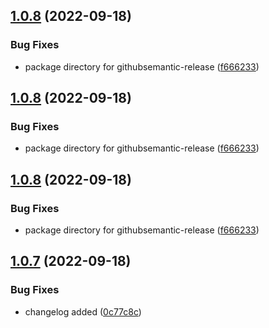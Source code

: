 ## [1.0.8](https://github.com/shubhadip/svelte-otp/compare/v1.0.7...v1.0.8) (2022-09-18)


### Bug Fixes

* package directory for githubsemantic-release ([f666233](https://github.com/shubhadip/svelte-otp/commit/f6662335b79823e9add241157b6ef74b32f1692d))

## [1.0.8](https://github.com/shubhadip/svelte-otp/compare/v1.0.7...v1.0.8) (2022-09-18)


### Bug Fixes

* package directory for githubsemantic-release ([f666233](https://github.com/shubhadip/svelte-otp/commit/f6662335b79823e9add241157b6ef74b32f1692d))

## [1.0.8](https://github.com/shubhadip/svelte-otp/compare/v1.0.7...v1.0.8) (2022-09-18)


### Bug Fixes

* package directory for githubsemantic-release ([f666233](https://github.com/shubhadip/svelte-otp/commit/f6662335b79823e9add241157b6ef74b32f1692d))

## [1.0.7](https://github.com/shubhadip/svelte-otp/compare/v1.0.6...v1.0.7) (2022-09-18)


### Bug Fixes

* changelog added ([0c77c8c](https://github.com/shubhadip/svelte-otp/commit/0c77c8c4c1f11484f3974e23a3472b7898b804c5))
